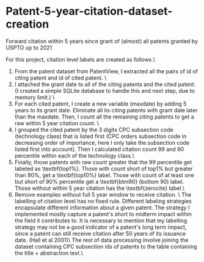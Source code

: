 # Patent-5-year-citation-dataset-creation
Forward citation within 5 years since grant of (almost) all patents granted by USPTO up to 2021

For this project, citation level labels are created as follows.\\
1. From the patent dataset from PatentView, I extracted all the pairs of id of citing patent  and id of cited patent. \\
2. I attached the grant date to all of the citing patents and the cited patent. (I created a simple SQLite database to handle this and next step, due to memory limit.) \\
3. For each cited patent, I create a new variable (maxdate) by adding 5 years to its grant date. Eliminate all its citing patents with grant date later than the maxdate. Then, I count all the remaining citing patents to get a raw within 5 year citation count. \\
4. I grouped the cited patent by the 3 digits CPC subsection code (technology class) that is listed first (CPC orders subsection code in decreasing order of importance, here I only take the subsection code listed first into account). Then I calculated citation count 99 and 90 percentile within each of the technology class.\\
5. Finally, those patents with raw count greater that the 99 percentile get labeled as \textbf{top1\%}. Those with count short of top1\% but greater than 90\%, get a \textbf{top10\%} label. Those with count of at least one but short of 90\% percentile get a \textbf{btm90} (bottom 90) label. Those without within 5 year citation has the \textbf{zerocite} label.\\
6. Remove examples without full 5 year window to receive citation. \\
The labelling of citation level has no fixed rule. Different labeling strategies encapsulate different information about a given patent. The strategy I implemented mostly capture a patent's short to midterm impact within the field it contributes to. It is necessary to mention that my labelling strategy may not be a good indicator of a patent's long term impact, since a patent can still receive citation after 50 years of its issuance date. (Hall et al 2001)\\
The rest of data processing involve joining the dataset containing CPC subsection ids of patents to the table containing the title + abstraction text.\\
